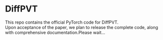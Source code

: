 # DiffPVT
This repo contains the official PyTorch code for DiffPVT.      
Upon acceptance of the paper, we plan to release the complete code, along with comprehensive documentation.Please wait...
